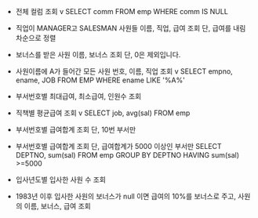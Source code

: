 - 전체 컬럼 조회 v
SELECT comm FROM emp WHERE comm IS NULL

- 직업이 MANAGER고 SALESMAN 사원들 이름, 직업, 급여 조회 단, 급여를 내림차순으로 정렬 

- 보너스를 받은 사원 이름, 보너스 조회 단, 0은 제외입니다.

- 사원이름에 A가 들어간 모든 사원 번호, 이름, 직업 조회 v
SELECT empno, ename, JOB  FROM EMP WHERE ename LIKE '%A%'
- 부서번호별 최대급여, 최소급여, 인원수 조회

- 직책별 평균급여 조회 v 
SELECT job, avg(sal) FROM emp
- 부서번호별 급여합계 조회 단, 10번 부서만 

- 부서번호별 급여합계 조회 단, 급여합계가 5000 이상인 부서만
SELECT DEPTNO, sum(sal) FROM emp GROUP BY DEPTNO HAVING sum(sal) >=5000
- 입사년도별 입사한 사원 수 조회

- 1983년 이후 입사한 사원의 보너스가 null 이면 급여의 10%를 보너스로 주고, 사원의 이름, 보너스, 급여 조회

